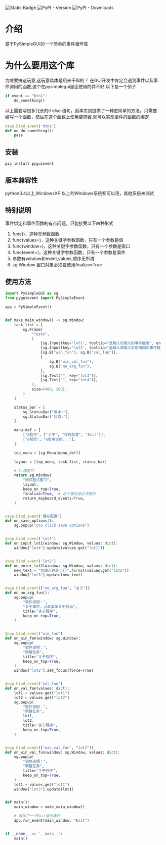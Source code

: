 ![Static Badge](https://img.shields.io/badge/Python-34-1?style=for-the-badge)  ![PyPI - Version](https://img.shields.io/pypi/v/pyguievent?style=for-the-badge&link=https%3A%2F%2Fpypi.org%2Fproject%2Fpyguievent%2F)  ![PyPI - Downloads](https://img.shields.io/pypi/dm/pyguievent?style=for-the-badge&link=https%3A%2F%2Fpypi.org%2Fproject%2Fpyguievent%2F)
# 介绍
基于PySimpleGUI的一个简单的事件循环库

# 为什么要用这个库
为啥要搞这玩意,这玩意具体是用来干嘛的？
在GUI开发中肯定会遇到事件以及事件调用的函数,这个在pysimplegui里面使用的并不好,以下是一个例子
~~~python
if event == "btn1":
    do_something()
~~~
以上需要写很多冗长的if else 语句，而本库则提供了一种更简单的方法，只需要编写一个函数，然后在这个函数上使用装饰器,就可以实现事件的函数的绑定

~~~python
@app.bind_event('btn1')
def on_do_something():
    pass
~~~

## 安装
~~~bash
pip install pyguievent
~~~

## 版本兼容性
python3.4以上,WindowsXP 以上的Windows系统都可以用，其他系统未测试

## 特别说明
事件绑定和事件函数的有点问题，只能接受以下四种形式
1. func()，这种无参数函数
2. func(values=)，这种关键字参数函数，只有一个参数是值
3. func(window=)，这种关键字参数函数，只有一个参数是窗口
4. func(event=)，这种关键字参数函数，只有一个参数是事件
5. 参数有window和event,values,顺序无所谓
6. sg.Window 窗口对象必须要使用finalize=True


## 使用方法

~~~python
import PySimpleGUI as sg
from pyguievent import PySimpleEvent

app = PySimpleEvent()


def make_main_window() -> sg.Window:
    task_list = [
        sg.Frame(
            "Tasks",
            [
                [sg.Input(key="lot1", tooltip="此输入栏输入即事件触发", enable_events=True)],
                [sg.Input(key="lot2", tooltip="此输入框输入后使用回车事件触发")],
                [sg.B("win_fun"), sg.B("val_fun")],
                [
                    sg.B("win_val_fun"),
                    sg.B("no_arg_fun"),
                ],
                [sg.Text("", key="lot3")],
                [sg.Text("", key="lot4")],
            ],
            size=(400, 200),
        )
    ]

    status_bar = [
        sg.StatusBar("版本:"),
        sg.StatusBar("状态:"),
    ]

    menu_def = [
        ["&程序", ["关于", "保存配置", "Exit"]],
        ["&帮助", "&使用说明..."],
    ]

    top_menu = [sg.Menu(menu_def)]

    layout = [top_menu, task_list, status_bar]

    # 3.建窗口
    return sg.Window(
        "测试程式窗口",
        layout,
        keep_on_top=True,
        finalize=True,  # 这个属性是必须要的
        return_keyboard_events=True,
    )


@app.bind_event('保存配置')
def on_save_options():
    sg.popup("you click save options")


@app.bind_event('lot1')
def on_input_lot1(window: sg.Window, values: dict):
    window["lot4"].update(values.get("lot1"))


@app.bind_event('lot2')
def on_enter_lot2(window: sg.Window, values: dict):
    new_text = "您输入的是：{}".format(values.get("lot2"))
    window["lot3"].update(new_text)


@app.bind_event(["no_arg_fun", "关于"])
def on_no_arg_fun():
    sg.popup(
        "软件说明：",
        "关于事件，点击菜单关于启动",
        title="关于程序",
        keep_on_top=True,
    )


@app.bind_event("win_fun")
def on_win_fun(window: sg.Window):
    sg.popup(
        "软件说明：",
        "新建任务",
        title="关于程序",
        keep_on_top=True,
    )
    window["lot2"].set_focus(force=True)


@app.bind_event("val_fun")
def on_val_fun(values: dict):
    lot1 = values.get("lot1")
    lot2 = values.get("lot2")
    sg.popup(
        "软件说明：",
        "新建任务",
        lot1,
        lot2,
        title="关于程序",
        keep_on_top=True,
    )


@app.bind_event(["win_val_fun", "lot2"])
def on_win_val_fun(window: sg.Window, values: dict):
    sg.popup(
        "软件说明：",
        "新建任务",
        title="关于程序",
        keep_on_top=True,
    )
    lot1 = values.get("lot1")
    window["lot3"].update(lot1)


def main():
    main_window = make_main_window()

    # 增加了一个Exit退出事件
    app.run_event(main_window, "Exit")


if __name__ == '__main__':
    main()

~~~
